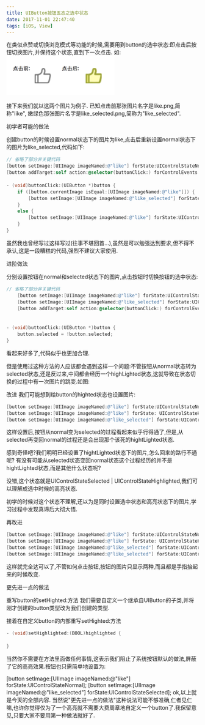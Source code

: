 ```yaml
---
title: UIButton按钮五态之选中状态
date: 2017-11-01 22:47:40
tags: [iOS, View]
---
```


在类似点赞或切换浏览模式等功能的时候,需要用到button的选中状态:即点击后按钮切换图片,并保持这个状态,直到下一次点击.
如:
![](assets/UIButton选中状态下的点击-d09cf5dd.png)

接下来我们就以这两个图片为例子.
已知点击前那张图片名字是like.png,简称"like",
嫩绿色那张图片名字是like_selected.png,简称为"like_selected".

初学者可能的做法

创建button的时候设置normal状态下的图片为like,点击后重新设置normal状态下的图片为like_selected,代码如下:
```Objective-C
// 省略了部分非关键代码
[button setImage:[UIImage imageNamed:@"like"] forState:UIControlStateNormal];
[button addTarget:self action:@selector(buttonClick:) forControlEvents:UIControlEventTouchUpInside];

- (void)buttonClick:(UIButton *)button {
    if ([button.currentImage isEqual:[UIImage imageNamed:@"like"]]) {
        [button setImage:[UIImage imageNamed:@"like_selected"] forState:UIControlStateNormal];
    }
    else {
        [button setImage:[UIImage imageNamed:@"like"] forState:UIControlStateNormal];
    }
}
```
虽然我也曾经写过这样写过(往事不堪回首...),虽然是可以勉强达到要求,但不得不承认,这是一段糟糕的代码,强烈不建议大家使用.

进阶做法

分别设置按钮在normal和selected状态下的图片,点击按钮时切换按钮的选中状态:
```Objective-C
// 省略了部分非关键代码
    [button setImage:[UIImage imageNamed:@"like"] forState:UIControlStateNormal];
    [button setImage:[UIImage imageNamed:@"like_selected"] forState:UIControlStateSelected];
    [button addTarget:self action:@selector(buttonClick:) forControlEvents:UIControlEventTouchUpInside];


- (void)buttonClick:(UIButton *)button {
    button.selected = !button.selected;
}
```
看起来好多了,代码似乎也更加合理.

但是使用过这种方法的人应该都会遇到这样一个问题:不管按钮从normal状态转为selected状态,还是反过来,中间都会经历一个highLighted状态,这就导致在状态切换的过程中有一次图片的跳变.如图:


改进
我们可能想到给button的highted状态也设置图片:
```Objective-C
[button setImage:[UIImage imageNamed:@"like"] forState:UIControlStateNormal];
[button setImage:[UIImage imageNamed:@"like"] forState: UIControlStateHighlighted];
[button setImage:[UIImage imageNamed:@"like_selected"] forState:UIControlStateSelected];
```
这样设置后,按钮从normal变为selected的过程看起来似乎行得通了,但是,从selected再变回normal的过程还是会出现那个该死的hightLighted状态.

感到奇怪吧?我们明明已经设置了hightLighted状态下的图片,怎么回来的路行不通呢? 有没有可能从selected状态变回normal状态这个过程经历的并不是hightLighted状态,而是其他什么状态呢?

没错,这个状态就是UIControlStateSelected | UIControlStateHighlighted,我们可以理解成选中时候的高亮状态.

初学的时候对这个状态不理解,还以为是同时设置选中状态和高亮状态下的图片,学习过程中发现真谛后大彻大悟.

再改进
```Objective-C
[button setImage:[UIImage imageNamed:@"like"] forState:UIControlStateNormal];
[button setImage:[UIImage imageNamed:@"like"] forState: UIControlStateHighlighted];
[button setImage:[UIImage imageNamed:@"like_selected"] forState:UIControlStateSelected];
[button setImage:[UIImage imageNamed:@"like_selected"] forState:UIControlStateSelected | UIControlStateHighlighted];
```
这样就完全达可以了,不管如何点击按钮,按钮的图片只显示两种,而且都是手指抬起来的时候改变.

更先进一点的做法

重写button的setHighted:方法
我们需要自定义一个继承自UIButton的子类,并将刚才创建的button类型改为我们创建的类型.

接着在自定义button的内部重写setHighted:方法
```Objective-C
- (void)setHighlighted:(BOOL)highlighted {

}
```
当然你不需要在方法里面做任何事情,这表示我们阻止了系统按钮默认的做法,屏蔽了它的高亮效果.按钮也只需简单地设置为:

[button setImage:[UIImage imageNamed:@"like"] forState:UIControlStateNormal];
[button setImage:[UIImage imageNamed:@"like_selected"] forState:UIControlStateSelected];
ok,以上就是今天的全部内容.
当然说"更先进一点的做法"这种说法可能不够准确,仁者见仁嘛,也许你觉得仅为了一个高亮就不需要大费周章地自定义一个button了.我保留意见,只要大家不要用第一种做法就好了.

